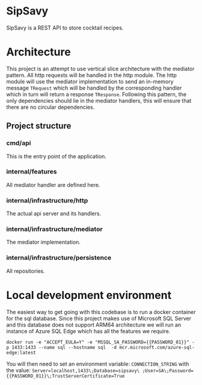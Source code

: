 # SipSavy

SipSavy is a REST API to store cocktail recipes.

# Architecture

This project is an attempt to use vertical slice architecture with the mediator pattern.
All http requests will be handled in the http module. The http module will use the mediator implementation to send
an in-memory message `TRequest` which will be handled by the corresponding handler which in turn will return
a response `TResponse`. Following this pattern, the only dependencies should lie in the mediator handlers, this
will ensure that there are no circular dependencies.

## Project structure

### cmd/api

This is the entry point of the application.

### internal/features

All mediator handler are defined here.

### internal/infrastructure/http

The actual api server and its handlers.

### internal/infrastructure/mediator

The mediator implementation.

### internal/infrastructure/persistence

All repositories.

# Local development environment

The easiest way to get going with this codebase is to run a docker container for the sql database.
Since this project makes use of Microsoft SQL Server and this database does not support ARM64 architecture
we will run an instance of Azure SQL Edge which has all the features we require.  

`docker run -e "ACCEPT_EULA=Y" -e "MSSQL_SA_PASSWORD={{PASSWORD_01}}" -p 1433:1433 --name sql --hostname sql 
-d mcr.microsoft.com/azure-sql-edge:latest`

You will then need to set an environment variable: `CONNECTION_STRING` with the value: `Server=localhost,1433\;Database=sipsavy\
;User=SA\;Password={{PASSWORD_01}}\;TrustServerCertificate=True`
